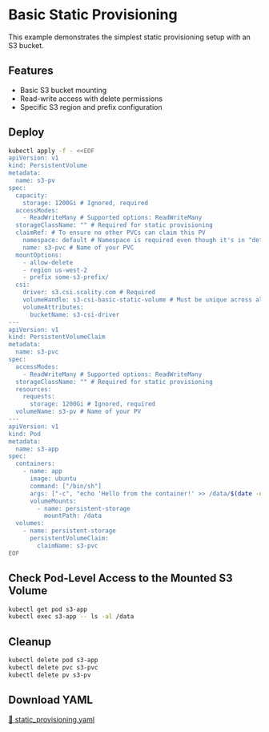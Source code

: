 # Basic Static Provisioning

This example demonstrates the simplest static provisioning setup with an S3 bucket.

## Features

- Basic S3 bucket mounting
- Read-write access with delete permissions
- Specific S3 region and prefix configuration

## Deploy

```bash
kubectl apply -f - <<EOF
apiVersion: v1
kind: PersistentVolume
metadata:
  name: s3-pv
spec:
  capacity:
    storage: 1200Gi # Ignored, required
  accessModes:
    - ReadWriteMany # Supported options: ReadWriteMany
  storageClassName: "" # Required for static provisioning
  claimRef: # To ensure no other PVCs can claim this PV
    namespace: default # Namespace is required even though it's in "default" namespace.
    name: s3-pvc # Name of your PVC
  mountOptions:
    - allow-delete
    - region us-west-2
    - prefix some-s3-prefix/
  csi:
    driver: s3.csi.scality.com # Required
    volumeHandle: s3-csi-basic-static-volume # Must be unique across all PVs
    volumeAttributes:
      bucketName: s3-csi-driver
---
apiVersion: v1
kind: PersistentVolumeClaim
metadata:
  name: s3-pvc
spec:
  accessModes:
    - ReadWriteMany # Supported options: ReadWriteMany
  storageClassName: "" # Required for static provisioning
  resources:
    requests:
      storage: 1200Gi # Ignored, required
  volumeName: s3-pv # Name of your PV
---
apiVersion: v1
kind: Pod
metadata:
  name: s3-app
spec:
  containers:
    - name: app
      image: ubuntu
      command: ["/bin/sh"]
      args: ["-c", "echo 'Hello from the container!' >> /data/$(date -u).txt; tail -f /dev/null"]
      volumeMounts:
        - name: persistent-storage
          mountPath: /data
  volumes:
    - name: persistent-storage
      persistentVolumeClaim:
        claimName: s3-pvc
EOF
```

## Check Pod-Level Access to the Mounted S3 Volume

```bash
kubectl get pod s3-app
kubectl exec s3-app -- ls -al /data
```

## Cleanup

```bash
kubectl delete pod s3-app
kubectl delete pvc s3-pvc
kubectl delete pv s3-pv
```

## Download YAML

[📁 static_provisioning.yaml](assets/static_provisioning.yaml)
